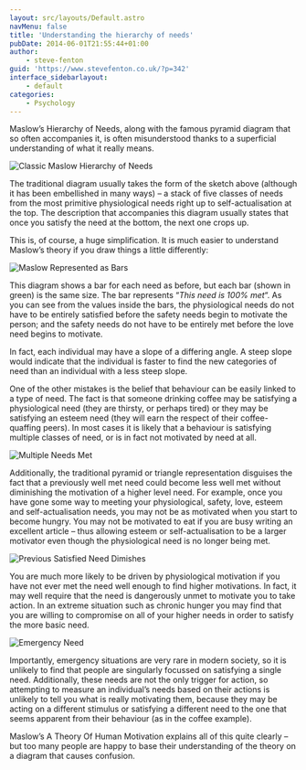 ```yaml
---
layout: src/layouts/Default.astro
navMenu: false
title: 'Understanding the hierarchy of needs'
pubDate: 2014-06-01T21:55:44+01:00
author:
    - steve-fenton
guid: 'https://www.stevefenton.co.uk/?p=342'
interface_sidebarlayout:
    - default
categories:
    - Psychology
---
```


Maslow’s Hierarchy of Needs, along with the famous pyramid diagram that so often accompanies it, is often misunderstood thanks to a superficial understanding of what it really means.

![Classic Maslow Hierarchy of Needs](/img/2015/07/maslow1.jpg)

The traditional diagram usually takes the form of the sketch above (although it has been embellished in many ways) – a stack of five classes of needs from the most primitive physiological needs right up to self-actualisation at the top. The description that accompanies this diagram usually states that once you satisfy the need at the bottom, the next one crops up.

This is, of course, a huge simplification. It is much easier to understand Maslow’s theory if you draw things a little differently:

![Maslow Represented as Bars](/img/2015/07/maslow2.jpg)

This diagram shows a bar for each need as before, but each bar (shown in green) is the same size. The bar represents “*This need is 100% met*“. As you can see from the values inside the bars, the physiological needs do not have to be entirely satisfied before the safety needs begin to motivate the person; and the safety needs do not have to be entirely met before the love need begins to motivate.

In fact, each individual may have a slope of a differing angle. A steep slope would indicate that the individual is faster to find the new categories of need than an individual with a less steep slope.

One of the other mistakes is the belief that behaviour can be easily linked to a type of need. The fact is that someone drinking coffee may be satisfying a physiological need (they are thirsty, or perhaps tired) or they may be satisfying an esteem need (they will earn the respect of their coffee-quaffing peers). In most cases it is likely that a behaviour is satisfying multiple classes of need, or is in fact not motivated by need at all.

![Multiple Needs Met](/img/2015/07/maslow3.jpg)

Additionally, the traditional pyramid or triangle representation disguises the fact that a previously well met need could become less well met without diminishing the motivation of a higher level need. For example, once you have gone some way to meeting your physiological, safety, love, esteem and self-actualisation needs, you may not be as motivated when you start to become hungry. You may not be motivated to eat if you are busy writing an excellent article – thus allowing esteem or self-actualisation to be a larger motivator even though the physiological need is no longer being met.

![Previous Satisfied Need Dimishes](/img/2015/07/maslow4.jpg)

You are much more likely to be driven by physiological motivation if you have not ever met the need well enough to find higher motivations. In fact, it may well require that the need is dangerously unmet to motivate you to take action. In an extreme situation such as chronic hunger you may find that you are willing to compromise on all of your higher needs in order to satisfy the more basic need.

![Emergency Need](/img/2015/07/maslow5.jpg)

Importantly, emergency situations are very rare in modern society, so it is unlikely to find that people are singularly focussed on satisfying a single need. Additionally, these needs are not the only trigger for action, so attempting to measure an individual’s needs based on their actions is unlikely to tell you what is really motivating them, because they may be acting on a different stimulus or satisfying a different need to the one that seems apparent from their behaviour (as in the coffee example).

Maslow’s A Theory Of Human Motivation explains all of this quite clearly – but too many people are happy to base their understanding of the theory on a diagram that causes confusion.